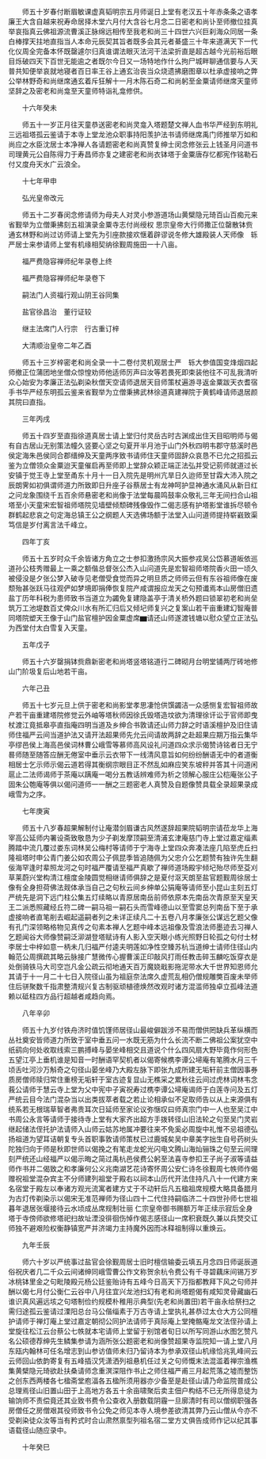 <!-- { "loadSidebar": true } -->
　　师五十岁春付断眉敏课虚真韬明宗五月师诞日上堂有老汉五十年赤条条之语孝廉王大含自越来祝寿命居择木堂六月付大含谷七月念二日密老和尚讣至师撤位挂真举哀指真云佛祖源流曹溪正脉绵远相传至我老和尚三十四世六兴巨刹海众同居一条白棒撑天拄地直指当人本命元辰契其旨者既多会其元者綦盛三十年来道满天下一代化仪周全完备本怀既罄遽尔归真谁谓法眼灭法河干法梁折直是超古越今光前裕后眼目烁破四天下百世无能逾之者既尔今日又一场特地作什么拘尸城畔聊通信要与人天普共知便举哀就地寝者百日率王谷上通玄治丧当众烧遗拂磨图章以杜承虚接响之弊公举林野奇和尚继席通玄着斥狂解十一月木陈石奇二和尚躬至金粟请师继席天童师坚辞之及密老和尚龛至天童师特诣礼龛修供。

　　十六年癸未

　　师五十一岁正月往天童恭送密老和尚灵龛入塔题楚文禅人血书华严经到东明礼三远祖塔孤云鉴请于本寺上堂龙池众职事持阳羡护法书请师继席禹门师推举万如和尚应之水臣沈居士本净禅人各请题密老和尚真赞复绅士闵念修张云上钱圣月问道书司理黄元公自陈得力于寿昌师亦复之建密老和尚衣钵塔于金粟唐存忆都宪作铭勒石付又度舟天水广云浪全。

　　十七年甲申

　　弘光皇帝改元

　　师五十二岁春闵念修请师为母夫人对灵小参游道场山黄檗隐元琦百山百痴元来省觐举为立僧秉拂刻五祖演录金粟寺志付尚绶权
思宗皇帝大行师撒正位罄散钵赀通玄林野和尚过访师请上堂先为引座款接欢惬着辟谬说冬修大雄殿装人天师像　轹严居士来参请师上堂有机缘相契纳徐觐周施田一十八亩。

　　福严费隐容禅师纪年录卷上终

　　福严费隐容禅师纪年录卷下

　　嗣法门人资福行观山阴王谷同集

　　盐官徐昌治　董行证较

　　继主法席门人行宗　行古重订梓

　　大清顺治皇帝二年乙酉

　　师五十三岁梓密老和尚全录一十二卷付灵机观居士严　轹大参值国变烽烟四起师撤正位蒲团地坐僧众惊惶劝师他适师厉声曰汝等若畏死即束装他往不可乱我清听众心始安为孝廉正法弘剃染秋僧天空请师退居天目师策杖遍游寻返金粟跋天衣耆宿手书华严经东明孤云鉴来省觐举为立僧秉拂武林徐道真建禅院于黄鹤峰请师退居颜其院曰直指。

　　三年丙戌

　　师五十四岁至直指徐道真居士请上堂归付灵岳古时古渊成出住天目昭明师与偈有自古居山无别策法幢久竖要心坚之句夏开半月池于山门外秋四明韦郡守慈溪时邑侯定海朱邑侯同合郡缙绅及天童两序致书请师住天童师固辞众哀恳不已允之招孤云鉴为立僧领众金粟迨天童催启再至师即上堂辞众颖正端正法弘并受记莂师就道过长安镇于觉王寺上堂至甬东十月十一日入院先是明州亢旱日久迨师至甘霖大沛入院之辰朗霁如初俱谓师道力所致即日升座子谷蔡居士有龙神呵护显神通水涌风从新日红之问龙象围绕千五百余师悬密老和尚像于法堂每晨鸣鼓率众敬礼三年无间扫合山祖塔至小天童宋宏智祖师塔院见墙壁倾颓碑残像毁作二偈志感有护塔影堂谁拆尽顿令群鹤起悲哀之句定海总镇王公之纲题人天选佛场额于法堂入山问道师提持崭巀致渠笃信是岁付离言法千峰立。

　　四年丁亥

　　师五十五岁时众千余皆诸方角立之士参扣激扬宗风大振参戎吴公岱慕道皈依巡道孙公枝秀赠最上一乘之额偕总督张公杰入山问道先是宏智祖师塔院香火田一顷久被侵没是夕张公梦入破寺见老僧受食觉而异之明旦质之师师云但有东谷祖师像在废颓殆甚张跃马往观俨如梦境即捐俸恢复院产咸谓报应龙天之句预谶焉本山房僧旧遗盐丁历年科税为患师致书当道立为蠲免复建隐盖亭于清关桥外题曰锁翠初老和尚垒筑万工池堤数百丈俾众川水有所汇归后又倾圮师复兴之复案山若干亩重建幻智庵普同塔院塑天王像于山门盐官檀护因金粟虚席▆请还山师遂渡钱塘以慰众望立正法弘为西堂付太白雪复入天童。

　　五年戊子

　　师五十六岁罄捐钵赀鼎新密老和尚塔竖塔铭道行二碑砌月台明堂铺两厅砖地修山门阶圾复后山地若干亩。

　　六年己丑

　　师五十七岁元旦上供于密老和尚影堂孝思凄怆供馔蠲洁一众感恻复宏智祖师故产若干亩重建塔院修觉云外岫等塔秋师因徐氏毁塔造坟欲为清理徐讦讼于官师即曳杖渡江竟抵皋亭直指庵四明当道及乡绅合书敦请还山师力辞之时语溪檀护及旧住请师住福严云间当道护法又请开法超果师先允云间请故两辞之赴超果应期万指云集华亭缪邑侯上海高邑侯词林曹公峨雪等慕师高风设礼问道四众求示偈赞诗铭者日无宁晷师随至随答应酬无倦室中垂示云衣带下一线清风意旨如何纷纷酬语无中的者道衡相居士乞示师示偈云道若得其衡纲宗眼目正不然乱如麻应笑东坡秤并答其十问道闲扈止二法师谒师于茶庵以蹒庵一喝分五教话辨难师为析之领解心服庄公桤庵张公子固朱公匏庵等俱以偈问道师一一酬之三题密老人真赞及自题像赞具载全录超果录成峨雪为之序。

　　七年庚寅

　　师五十八岁春超果解制付让庵潜剑眉谦古风然遂辞超果院韬明宗请莅龙华上海宰高公延师内署设斋致敬恳为少子剃发摩顶嗣至清浦玄津庵慈门寺上堂过嘉定缁素腾踏中流几覆过娄东词林吴公梅村等请师于宁海寺上堂四众奔凑法座几陷至虎丘扫隆祖塔时申公青门姜公如农周公子佩昆季皆追随佩为父忠介公乞题赞有独许先生翻佞海罕逢时辈照龙河之句时福严覆请至福严真歇了禅师道场殿宇倾圮殆尽师至芟刈草莱蔚兴堂构清江檀度金陵圆觉相继请师俱辞之是夏付沤天朗至盐官题觐周徐居士像有全身担荷佛法觌体承当自己之句秋云间乡绅单公狷庵等请师至小昆山主刻五灯严统先是洞下远门柱公集五灯续略以青原居南岳前师依原本先南岳次青原至天皇天王二派悉照藏经丘符二碑一嗣马祖一嗣石头而雪峰德山以至雪窦总列南岳下至于承虚接响者直笔削去崛起遥嗣者列之未详正续凡二十五卷八月孝廉张公谋远乞题父像有孔门深领略格物见真传之句素本禅人乞题中峰本远祖像及雪浪法师墨迹去习禅人乞题闻谷大师像赞嗣泛泖湖登塔赋诗有人影入空天眼小练光照野日轮孤之句付士材李居士中梓如意一柄未几归福严付逵夫明莲如净性空臻苏杭当道绅士请师住径山内翰范公周撰疏其略云脉接广慧微传心握曹溪正印敲风打雨任教击碎玉麟吃饭穿衣是处倒骑铁马大司空岂凡金公疏云彻地通天百万魔娆戢影拖泥带水大千世界知恩师允其请于十一月二十七日入院径山虽为祖庭奈法席久虚荒乱相仍僧规雕獘百废未举师住后骈聚数千指肃整清规兴复古制驱顽植德焕然改观时诸方混滥师独卓立孤峰法道赖以砥柱四方品行超越者咸趋向焉。

　　八年辛卯

　　师五十九岁付铁舟济时值饥馑师居径山最峻僻跋涉不易而僧供罔缺兵革纵横而丛社奠安皆师道力所致于室中垂五问一水既无筋为什么长流不断二佛祖公案犹空中纸鹞向何处收取线索三鹏搏峰与晏坐峰相交且道说个什么四风扇大野毕竟作何形色五望江亭上垂机谁是知音一时酬语罕契机者以偈寄候槜李谭公埽庵有笔腾水月三千顷舌吐河沙万斛奇之句径山晏坐峰乃大殿左脉下即张九成所建无垢轩前主僧因事券质房僧师赎归常住重榜无垢轩于室古迹复显山无樵采之累秋往云间过虎林词林韦念莪公请师于慧云寺上堂为父中宪中子寅祝寿过槜李谭公埽庵谒师于白莲寺问及五灯严统云目今法门混杂当以出类拔萃者载之若止论相承似不足取师告以从上来源俱有统系若无根瑞草智者弗贵耳次日延师至家论议弥惬叹曰师真宗门中一人也至吴江中书周公永言等请师于接待寺上堂有大家齐出超方手拨转径山旧法轮之句至吴门灵岩继起储法侄托护法请师入山师云姑苏地属冲要往来不免奚必周旋中礼惟不忌祖德弘扬祖道为望耳诘朝复专头首职事敦请师策杖已过鹿城矣吴中章美字拙生自号药树头陀独归向于师是秋即世师以偈挽之有笔走龙蛇光闪电文腾山海灿骊珠之句至云间理刻严统还山经福严以偈示晦之简过禹杭邑侯费公躬至法喜寺参扣王子尚子淑等请益师作书并二偈致之和孝廉何公义兆南湖艺花诗寄怀周公安仁诗冬徐觐周七帙师作偈赠祝祖堂混杂宾主不分师建列祖堂于殿右以祠本山历代开法住持凡八十一代建方来名宿堂于殿左以奉诸方观光流寓者建方丈于不动轩后凡五楹祖席规模大略具备腊月为古灯传剃染示以偈宋无准范禅师为径山四十二代住持嗣临济二十四世孙师七世祖暮年退居张堰接待云水顷成丛席规制壮丽
仁宗皇帝御书赐额万年正续示寂后全身塔于寺傍师欲修塔祀扫故址湮没徘徊伤悼作偈志感径山一席积衰既久兼以兵燹交讧师独不避艰险权衡静镇宽严并济竭力主持魔外因而冰释祖制得以重焕云。

　　九年壬辰

　　师六十岁以严统事过盐官会徐觐周居士旧时檀信输委云填五月念四日师诞辰道俗祝庆者几二千众云间诸绅同峨雪曹公作文称贺余杭令费公有千寻碧藕床间锡万岁冰桃钵里金之句毗陵殿元杨公廷鉴贻诗有五峰今日高天下万指都教拜下风之句师并酬以偈七月付公衡仁云谷中八月往宜兴龙池扫幻有老和尚塔题偈有咸知灵骨藏幽石谁识真风遍远垓之句塔制俭约规模朴稚用示典型(先老和尚置田)若干亩永给祭扫之需归途孤云鉴请过溧阳总台马公偕缁素于万古寺请上堂执礼甚恭过太仓大方公同檀护请师于禅灯庵上堂过嘉定朝彻公同护法请师于真际庵上堂掩骼庵龙文法侄孙请上堂旋往松江云台蔡公七帙就本宅请师上堂留于别馆者旬日以所写同游山水图乞赞凡名公硕德荐绅先生鳞集参请为涵所张公题密老和尚像赞超果寺监院知一请上堂八月东瓯内翰林可任名增志到山参访值师未归乃留诗本为参承双径山机缘恰兆乳峰间云云师回山依韵寄复有五峰插汉凭潇洒列祖悬机任过关之句师慨末法混滥着禅宗渔樵集黄檗隐元琦欲赴扶桑请师念重溟深阻作书止之师住福严甫三月起荒落之墟而整饬之创东西两楼各七楹斋堂庖湢各五楹所须用器亦少备至是赴径山请乃命监院普成公总理焉径山旧置山田于上高地方各五十余亩啸聚后卖主佃户构结不已无所得息徒为输饷师不责偿竟还其业致书费令公查收入册数载阴霾一旦廓清时有司以僧纲职强各房僧任之房僧艰其役师致书令公免之师见本寺人境参差欲清其弊乃云山僧从今亦不受剃染徒众汝等当有矜式时合山肃然禀型列祖名宿二堂方丈俱告成师作记以纪其事语载径山随应录中。

　　十年癸巳

